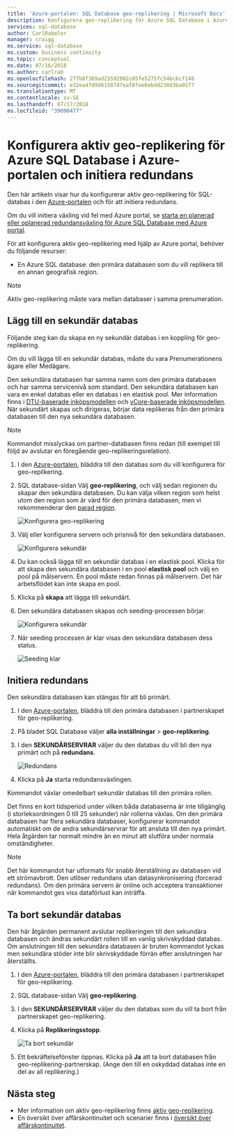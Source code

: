 ```yaml
---
title: 'Azure-portalen: SQL Database geo-replikering | Microsoft Docs'
description: Konfigurera geo-replikering för Azure SQL Database i Azure-portalen och initiera redundans
services: sql-database
author: CarlRabeler
manager: craigg
ms.service: sql-database
ms.custom: business continuity
ms.topic: conceptual
ms.date: 07/16/2018
ms.author: carlrab
ms.openlocfilehash: 27fb8f369ad23592902c05fe5275fc54bc6cf148
ms.sourcegitcommit: e32ea47d9d8158747eaf8fee6ebdd238d3ba01f7
ms.translationtype: MT
ms.contentlocale: sv-SE
ms.lasthandoff: 07/17/2018
ms.locfileid: "39090477"
---
```

# <a name="configure-active-geo-replication-for-azure-sql-database-in-the-azure-portal-and-initiate-failover"></a>Konfigurera aktiv geo-replikering för Azure SQL Database i Azure-portalen och initiera redundans

Den här artikeln visar hur du konfigurerar aktiv geo-replikering för SQL-databas i den [Azure-portalen](http://portal.azure.com) och för att initiera redundans.

Om du vill initiera växling vid fel med Azure portal, se [starta en planerad eller oplanerad redundansväxling för Azure SQL Database med Azure portal](sql-database-geo-replication-portal.md).

För att konfigurera aktiv geo-replikering med hjälp av Azure portal, behöver du följande resurser:

* En Azure SQL database: den primära databasen som du vill replikera till en annan geografisk region.

> [!Note]
Aktiv geo-replikering måste vara mellan databaser i samma prenumeration.

## <a name="add-a-secondary-database"></a>Lägg till en sekundär databas
Följande steg kan du skapa en ny sekundär databas i en koppling för geo-replikering.  

Om du vill lägga till en sekundär databas, måste du vara Prenumerationens ägare eller Medägare.

Den sekundära databasen har samma namn som den primära databasen och har samma servicenivå som standard. Den sekundära databasen kan vara en enkel databas eller en databas i en elastisk pool. Mer information finns i [DTU-baserade inköpsmodellen](sql-database-service-tiers-dtu.md) och [vCore-baserade inköpsmodellen](sql-database-service-tiers-vcore.md).
När sekundärt skapas och dirigeras, börjar data replikeras från den primära databasen till den nya sekundära databasen.

> [!NOTE]
> Kommandot misslyckas om partner-databasen finns redan (till exempel till följd av avslutar en föregående geo-replikeringsrelation).
> 

1. I den [Azure-portalen](http://portal.azure.com), bläddra till den databas som du vill konfigurera för geo-replikering.
2. SQL database-sidan Välj **geo-replikering**, och välj sedan regionen du skapar den sekundära databasen. Du kan välja vilken region som helst utom den region som är värd för den primära databasen, men vi rekommenderar den [parad region](../best-practices-availability-paired-regions.md).
   
    ![Konfigurera geo-replikering](./media/sql-database-geo-replication-portal/configure-geo-replication.png)
3. Välj eller konfigurera servern och prisnivå för den sekundära databasen.
   
    ![Konfigurera sekundär](./media/sql-database-geo-replication-portal/create-secondary.png)
4. Du kan också lägga till en sekundär databas i en elastisk pool. Klicka för att skapa den sekundära databasen i en pool **elastisk pool** och välj en pool på målservern. En pool måste redan finnas på målservern. Det här arbetsflödet kan inte skapa en pool.
5. Klicka på **skapa** att lägga till sekundärt.
6. Den sekundära databasen skapas och seeding-processen börjar.
   
    ![Konfigurera sekundär](./media/sql-database-geo-replication-portal/seeding0.png)
7. När seeding processen är klar visas den sekundära databasen dess status.
   
    ![Seeding klar](./media/sql-database-geo-replication-portal/seeding-complete.png)

## <a name="initiate-a-failover"></a>Initiera redundans

Den sekundära databasen kan stängas för att bli primärt.  

1. I den [Azure-portalen](http://portal.azure.com), bläddra till den primära databasen i partnerskapet för geo-replikering.
2. På bladet SQL Database väljer **alla inställningar** > **geo-replikering**.
3. I den **SEKUNDÄRSERVRAR** väljer du den databas du vill bli den nya primärt och på **redundans**.
   
    ![Redundans](./media/sql-database-geo-replication-failover-portal/secondaries.png)
4. Klicka på **Ja** starta redundansväxlingen.

Kommandot växlar omedelbart sekundär databas till den primära rollen. 

Det finns en kort tidsperiod under vilken båda databaserna är inte tillgänglig (i storleksordningen 0 till 25 sekunder) när rollerna växlas. Om den primära databasen har flera sekundära databaser, konfigurerar kommandot automatiskt om de andra sekundärservrar för att ansluta till den nya primärt. Hela åtgärden tar normalt mindre än en minut att slutföra under normala omständigheter. 

> [!NOTE]
> Det här kommandot har utformats för snabb återställning av databasen vid ett strömavbrott. Den utlöser redundans utan datasynkronisering (forcerad redundans).  Om den primära servern är online och acceptera transaktioner när kommandot ges viss dataförlust kan inträffa. 
> 
> 

## <a name="remove-secondary-database"></a>Ta bort sekundär databas
Den här åtgärden permanent avslutar replikeringen till den sekundära databasen och ändras sekundärt rollen till en vanlig skrivskyddad databas. Om anslutningen till den sekundära databasen är bruten kommandot lyckas men sekundära stöder inte blir skrivskyddade förrän efter anslutningen har återställts.  

1. I den [Azure-portalen](http://portal.azure.com), bläddra till den primära databasen i partnerskapet för geo-replikering.
2. SQL database-sidan Välj **geo-replikering**.
3. I den **SEKUNDÄRSERVRAR** väljer du den databas som du vill ta bort från partnerskapet geo-replikering.
4. Klicka på **Replikeringsstopp**.
   
    ![Ta bort sekundär](./media/sql-database-geo-replication-portal/remove-secondary.png)
5. Ett bekräftelsefönster öppnas. Klicka på **Ja** att ta bort databasen från geo-replikering-partnerskap. (Ange den till en oskyddad databas inte en del av all replikering.)

## <a name="next-steps"></a>Nästa steg
* Mer information om aktiv geo-replikering finns [aktiv geo-replikering](sql-database-geo-replication-overview.md).
* En översikt över affärskontinuitet och scenarier finns i [översikt över affärskontinuitet](sql-database-business-continuity.md).

